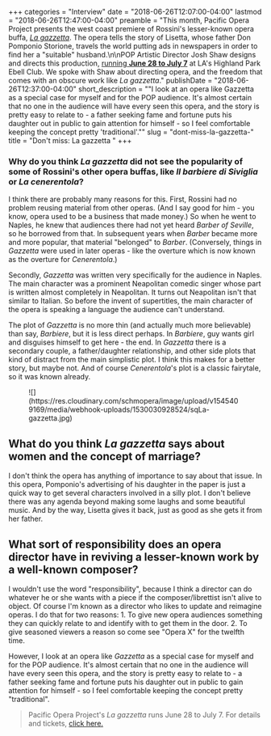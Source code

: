 +++
categories = "Interview"
date = "2018-06-26T12:07:00-04:00"
lastmod = "2018-06-26T12:47:00-04:00"
preamble = "This month, Pacific Opera Project presents the west coast premiere of Rossini's lesser-known opera buffa, [*La gazzetta*](https://www.pacificoperaproject.com/lagazzettarossini). The opera tells the story of Lisetta, whose father Don Pomponio Storione, travels the world putting ads in newspapers in order to find her a \"suitable\" husband.\n\nPOP Artistic Director Josh Shaw designs and directs this production, [running **June 28 to July 7**](https://www.pacificoperaproject.com/lagazzettarossini) at LA's Highland Park Ebell Club. We spoke with Shaw about directing opera, and the freedom that comes with an obscure work like *La gazzetta*."
publishDate = "2018-06-26T12:37:00-04:00"
short_description = "&quot;I look at an opera like Gazzetta as a special case for myself and for the POP audience. It&#039;s almost certain that no one in the audience will have every seen this opera, and the story is pretty easy to relate to - a father seeking fame and fortune puts his daughter out in public to gain attention for himself - so I feel comfortable keeping the concept pretty &#039;traditional&#039;.&quot;"
slug = "dont-miss-la-gazzetta-"
title = "Don&#039;t miss: La gazzetta "
+++

### Why do you think *La gazzetta* did not see the popularity of some of Rossini's other opera buffas, like *Il barbiere di Siviglia* or *La cenerentola*?

I think there are probably many reasons for this. First, Rossini had no problem reusing material from other operas. (And I say good for him - you know, opera used to be a business that made money.) So when he went to Naples, he knew that audiences there had not yet heard *Barber of Seville*, so he borrowed from that. In subsequent years when *Barber* became more and more popular, that material "belonged" to *Barber*. (Conversely, things in *Gazzetta* were used in later operas - like the overture which is now known as the overture for *Cenerentola*.)

Secondly, *Gazzetta* was written very specifically for the audience in Naples. The main character was a prominent Neapolitan comedic singer whose part is written almost completely in Neapolitan. It turns out Neapolitan isn't that similar to Italian. So before the invent of supertitles, the main character of the opera is speaking a language the audience can't understand. 

The plot of *Gazzetta* is no more thin (and actually much more believable) than say, *Barbiere*, but it is less direct perhaps. In *Barbiere*, guy wants girl and disguises himself to get here - the end. In *Gazzetta* there is a secondary couple, a father/daughter relationship, and other side plots that kind of distract from the main simplistic plot. I think this makes for a better story, but maybe not. And of course *Cenerentola*'s plot is a classic fairytale, so it was known already.

<figure data-type="image">
![](https://res.cloudinary.com/schmopera/image/upload/v1545409169/media/webhook-uploads/1530030928524/sqLa-gazzetta.jpg)
</figure>

## What do you think *La gazzetta* says about women and the concept of marriage?

I don't think the opera has anything of importance to say about that issue. In this opera, Pomponio's advertising of his daughter in the paper is just a quick way to get several characters involved in a silly plot. I don't believe there was any agenda beyond making some laughs and some beautiful music. And by the way, Lisetta gives it back, just as good as she gets it from her father.

## What sort of responsibility does an opera director have in reviving a lesser-known work by a well-known composer?

I wouldn't use the word "responsibility", because I think a director can do whatever he or she wants with a piece if the composer/librettist isn't alive to object. Of course I'm known as a director who likes to update and reimagine operas. I do that for two reasons:  1. To give new opera audiences something they can quickly relate to and identify with to get them in the door.  2. To give seasoned viewers a reason so come see "Opera X" for the twelfth time. 

However, I look at an opera like *Gazzetta* as a special case for myself and for the POP audience. It's almost certain that no one in the audience will have every seen this opera, and the story is pretty easy to relate to - a father seeking fame and fortune puts his daughter out in public to gain attention for himself - so I feel comfortable keeping the concept pretty "traditional".

>Pacific Opera Project's *La gazzetta* runs June 28 to July 7. For details and tickets, [click here.](https://www.pacificoperaproject.com/lagazzettarossini)
